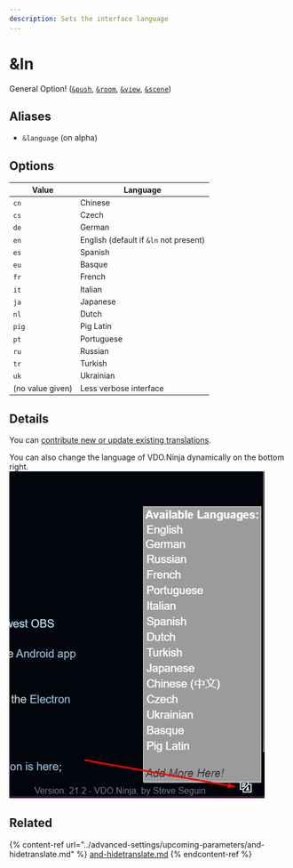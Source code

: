 ```yaml
---
description: Sets the interface language
---
```


# \&ln

General Option! ([`&push`](../source-settings/push.md), [`&room`](room.md), [`&view`](../advanced-settings/view-parameters/view.md), [`&scene`](../advanced-settings/view-parameters/scene.md))

## Aliases

* `&language` (on alpha)

## Options

| Value            | Language                               |
| ---------------- | -------------------------------------- |
| `cn`             | Chinese                                |
| `cs`             | Czech                                  |
| `de`             | German                                 |
| `en`             | English (default if `&ln` not present) |
| `es`             | Spanish                                |
| `eu`             | Basque                                 |
| `fr`             | French                                 |
| `it`             | Italian                                |
| `ja`             | Japanese                               |
| `nl`             | Dutch                                  |
| `pig`            | Pig Latin                              |
| `pt`             | Portuguese                             |
| `ru`             | Russian                                |
| `tr`             | Turkish                                |
| `uk`             | Ukrainian                              |
| (no value given) | Less verbose interface                 |

## Details

You can [contribute new or update existing translations](https://github.com/steveseguin/obsninja/tree/master/translations).

You can also change the language of VDO.Ninja dynamically on the bottom right.\
![](<../.gitbook/assets/image (115) (2).png>)

## Related

{% content-ref url="../advanced-settings/upcoming-parameters/and-hidetranslate.md" %}
[and-hidetranslate.md](../advanced-settings/upcoming-parameters/and-hidetranslate.md)
{% endcontent-ref %}
